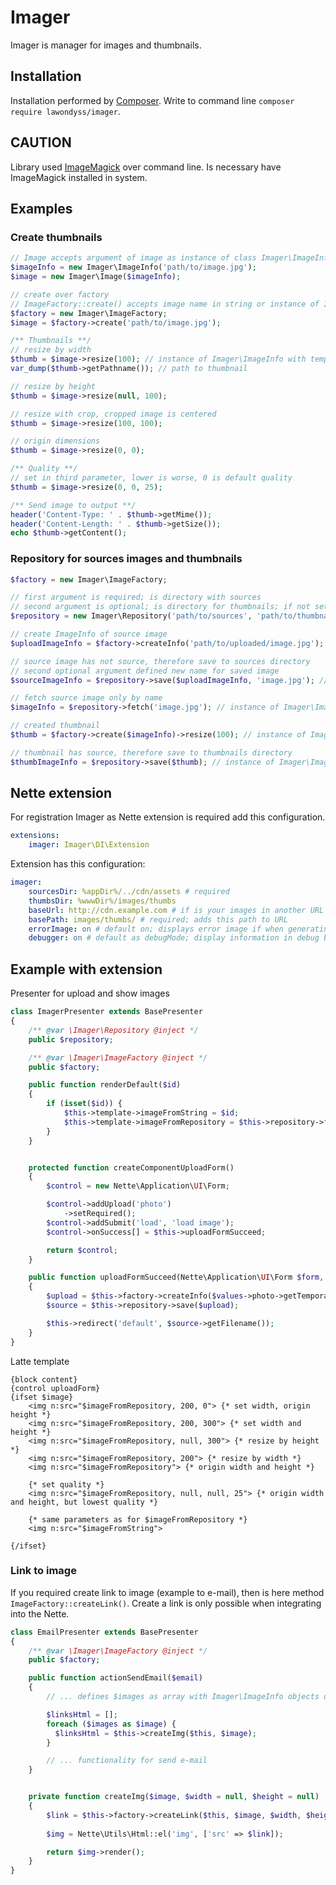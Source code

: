 # Imager
Imager is manager for images and thumbnails.

## Installation
Installation performed by [Composer]. Write to command line `composer require lawondyss/imager`.

## CAUTION
Library used [ImageMagick] over command line. Is necessary have ImageMagick installed in system.

## Examples

### Create thumbnails
```php
// Image accepts argument of image as instance of class Imager\ImageInfo (extends SplFileInfo)
$imageInfo = new Imager\ImageInfo('path/to/image.jpg');
$image = new Imager\Image($imageInfo);

// create over factory
// ImageFactory::create() accepts image name in string or instance of ImageInfo
$factory = new Imager\ImageFactory;
$image = $factory->create('path/to/image.jpg');

/** Thumbnails **/
// resize by width
$thumb = $image->resize(100); // instance of Imager\ImageInfo with temporary image
var_dump($thumb->getPathname()); // path to thumbnail

// resize by height
$thumb = $image->resize(null, 100);

// resize with crop, cropped image is centered
$thumb = $image->resize(100, 100);

// origin dimensions
$thumb = $image->resize(0, 0);

/** Quality **/
// set in third parameter, lower is worse, 0 is default quality
$thumb = $image->resize(0, 0, 25);

/** Send image to output **/
header('Content-Type: ' . $thumb->getMime());
header('Content-Length: ' . $thumb->getSize());
echo $thumb->getContent();
```

### Repository for sources images and thumbnails
```php
$factory = new Imager\ImageFactory;

// first argument is required; is directory with sources
// second argument is optional; is directory for thumbnails; if not set, then is same as directory for sources; autocreated 
$repository = new Imager\Repository('path/to/sources', 'path/to/thumbnails');

// create ImageInfo of source image
$uploadImageInfo = $factory->createInfo('path/to/uploaded/image.jpg');

// source image has not source, therefore save to sources directory
// second optional argument defined new name for saved image
$sourceImageInfo = $repository->save($uploadImageInfo, 'image.jpg'); // instance of Imager\ImageInfo with saved source image

// fetch source image only by name
$imageInfo = $repository->fetch('image.jpg'); // instance of Imager\ImageInfo with source image

// created thumbnail
$thumb = $factory->create($imageInfo)->resize(100); // instance of Imager\ImageInfo with temporary thumbnail of image

// thumbnail has source, therefore save to thumbnails directory
$thumbImageInfo = $repository->save($thumb); // instance of Imager\ImageInfo with saved thumbnail
```

## Nette extension
For registration Imager as Nette extension is required add this configuration.
```yaml
extensions:
    imager: Imager\DI\Extension
```
Extension has this configuration:
```yaml
imager:
    sourcesDir: %appDir%/../cdn/assets # required
    thumbsDir: %wwwDir%/images/thumbs
    baseUrl: http://cdn.example.com # if is your images in another URL 
    basePath: images/thumbs/ # required; adds this path to URL
    errorImage: on # default on; displays error image if when generating an error occurred
    debugger: on # default as debugMode; display information in debug bar; WARNING! For every image send new HEAD request!
```

## Example with extension
Presenter for upload and show images
```php
class ImagerPresenter extends BasePresenter
{
    /** @var \Imager\Repository @inject */
    public $repository;

    /** @var \Imager\ImageFactory @inject */
    public $factory;

    public function renderDefault($id)
    {
        if (isset($id)) {
            $this->template->imageFromString = $id;
            $this->template->imageFromRepository = $this->repository->fetch($id);
        }
    }


    protected function createComponentUploadForm()
    {
        $control = new Nette\Application\UI\Form;

        $control->addUpload('photo')
            ->setRequired();
        $control->addSubmit('load', 'load image');
        $control->onSuccess[] = $this->uploadFormSucceed;

        return $control;
    }

    public function uploadFormSucceed(Nette\Application\UI\Form $form, $values)
    {
        $upload = $this->factory->createInfo($values->photo->getTemporaryFile());
        $source = $this->repository->save($upload);

        $this->redirect('default', $source->getFilename());
    }
}
```
Latte template
```
{block content}
{control uploadForm}
{ifset $image}
    <img n:src="$imageFromRepository, 200, 0"> {* set width, origin height *}
    <img n:src="$imageFromRepository, 200, 300"> {* set width and height *}
    <img n:src="$imageFromRepository, null, 300"> {* resize by height *}
    <img n:src="$imageFromRepository, 200"> {* resize by width *}
    <img n:src="$imageFromRepository"> {* origin width and height *}

    {* set quality *}
    <img n:src="$imageFromRepository, null, null, 25"> {* origin width and height, but lowest quality *}

    {* same parameters as for $imageFromRepository *}
    <img n:src="$imageFromString">

{/ifset}
```

### Link to image
If you required create link to image (example to e-mail), then is here method `ImageFactory::createLink()`.
Create a link is only possible when integrating into the Nette.
```php
class EmailPresenter extends BasePresenter
{
    /** @var \Imager\ImageFactory @inject */
    public $factory;

    public function actionSendEmail($email)
    {
        // ... defines $images as array with Imager\ImageInfo objects or names of images

        $linksHtml = [];
        foreach ($images as $image) {
          $linksHtml = $this->createImg($this, $image);
        }

        // ... functionality for send e-mail
    }


    private function createImg($image, $width = null, $height = null)
    {
        $link = $this->factory->createLink($this, $image, $width, $height);
        
        $img = Nette\Utils\Html::el('img', ['src' => $link]);

        return $img->render();
    }
}
```

[Composer]:https://getcomposer.org/
[ImageMagick]:http://www.imagemagick.org/
